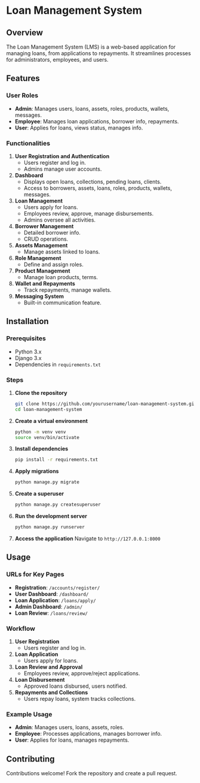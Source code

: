 # Loan Management System

## Overview
The Loan Management System (LMS) is a web-based application for managing loans, from applications to repayments. It streamlines processes for administrators, employees, and users.

## Features
### User Roles
- **Admin**: Manages users, loans, assets, roles, products, wallets, messages.
- **Employee**: Manages loan applications, borrower info, repayments.
- **User**: Applies for loans, views status, manages info.

### Functionalities
1. **User Registration and Authentication**
   - Users register and log in.
   - Admins manage user accounts.
2. **Dashboard**
   - Displays open loans, collections, pending loans, clients.
   - Access to borrowers, assets, loans, roles, products, wallets, messages.
3. **Loan Management**
   - Users apply for loans.
   - Employees review, approve, manage disbursements.
   - Admins oversee all activities.
4. **Borrower Management**
   - Detailed borrower info.
   - CRUD operations.
5. **Assets Management**
   - Manage assets linked to loans.
6. **Role Management**
   - Define and assign roles.
7. **Product Management**
   - Manage loan products, terms.
8. **Wallet and Repayments**
   - Track repayments, manage wallets.
9. **Messaging System**
   - Built-in communication feature.

## Installation
### Prerequisites
- Python 3.x
- Django 3.x
- Dependencies in `requirements.txt`

### Steps
1. **Clone the repository**
   ```sh
   git clone https://github.com/yourusername/loan-management-system.git
   cd loan-management-system
   ```
2. **Create a virtual environment**
   ```sh
   python -m venv venv
   source venv/bin/activate
   ```
3. **Install dependencies**
   ```sh
   pip install -r requirements.txt
   ```
4. **Apply migrations**
   ```sh
   python manage.py migrate
   ```
5. **Create a superuser**
   ```sh
   python manage.py createsuperuser
   ```
6. **Run the development server**
   ```sh
   python manage.py runserver
   ```
7. **Access the application**
   Navigate to `http://127.0.0.1:8000`

## Usage
### URLs for Key Pages
- **Registration**: `/accounts/register/`
- **User Dashboard**: `/dashboard/`
- **Loan Application**: `/loans/apply/`
- **Admin Dashboard**: `/admin/`
- **Loan Review**: `/loans/review/`

### Workflow
1. **User Registration**
   - Users register and log in.
2. **Loan Application**
   - Users apply for loans.
3. **Loan Review and Approval**
   - Employees review, approve/reject applications.
4. **Loan Disbursement**
   - Approved loans disbursed, users notified.
5. **Repayments and Collections**
   - Users repay loans, system tracks collections.

### Example Usage
- **Admin**: Manages users, loans, assets, roles.
- **Employee**: Processes applications, manages borrower info.
- **User**: Applies for loans, manages repayments.

## Contributing
Contributions welcome! Fork the repository and create a pull request.
